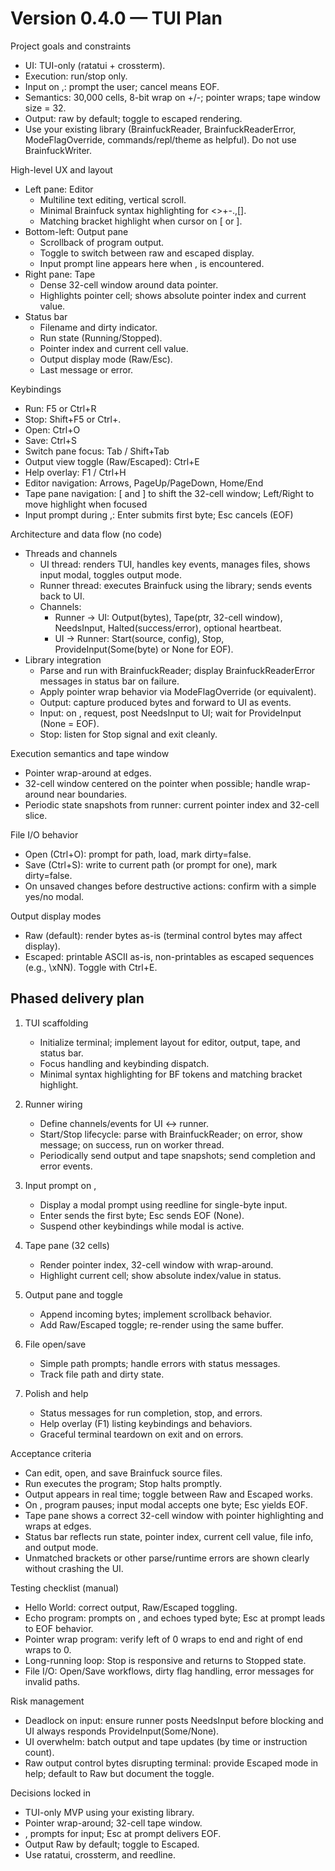 # Version 0.4.0 — TUI Plan

Project goals and constraints
- UI: TUI-only (ratatui + crossterm).
- Execution: run/stop only.
- Input on ,: prompt the user; cancel means EOF.
- Semantics: 30,000 cells, 8-bit wrap on +/-; pointer wraps; tape window size = 32.
- Output: raw by default; toggle to escaped rendering.
- Use your existing library (BrainfuckReader, BrainfuckReaderError, ModeFlagOverride, commands/repl/theme as helpful). Do not use BrainfuckWriter.

High-level UX and layout
- Left pane: Editor
    - Multiline text editing, vertical scroll.
    - Minimal Brainfuck syntax highlighting for <>+-.,[].
    - Matching bracket highlight when cursor on [ or ].
- Bottom-left: Output pane
    - Scrollback of program output.
    - Toggle to switch between raw and escaped display.
    - Input prompt line appears here when , is encountered.
- Right pane: Tape
    - Dense 32-cell window around data pointer.
    - Highlights pointer cell; shows absolute pointer index and current value.
- Status bar
    - Filename and dirty indicator.
    - Run state (Running/Stopped).
    - Pointer index and current cell value.
    - Output display mode (Raw/Esc).
    - Last message or error.

Keybindings
- Run: F5 or Ctrl+R
- Stop: Shift+F5 or Ctrl+.
- Open: Ctrl+O
- Save: Ctrl+S
- Switch pane focus: Tab / Shift+Tab
- Output view toggle (Raw/Escaped): Ctrl+E
- Help overlay: F1 / Ctrl+H
- Editor navigation: Arrows, PageUp/PageDown, Home/End
- Tape pane navigation: [ and ] to shift the 32-cell window; Left/Right to move highlight when focused
- Input prompt during ,: Enter submits first byte; Esc cancels (EOF)

Architecture and data flow (no code)
- Threads and channels
    - UI thread: renders TUI, handles key events, manages files, shows input modal, toggles output mode.
    - Runner thread: executes Brainfuck using the library; sends events back to UI.
    - Channels:
        - Runner -> UI: Output(bytes), Tape(ptr, 32-cell window), NeedsInput, Halted(success/error), optional heartbeat.
        - UI -> Runner: Start(source, config), Stop, ProvideInput(Some(byte) or None for EOF).
- Library integration
    - Parse and run with BrainfuckReader; display BrainfuckReaderError messages in status bar on failure.
    - Apply pointer wrap behavior via ModeFlagOverride (or equivalent).
    - Output: capture produced bytes and forward to UI as events.
    - Input: on , request, post NeedsInput to UI; wait for ProvideInput (None = EOF).
    - Stop: listen for Stop signal and exit cleanly.

Execution semantics and tape window
- Pointer wrap-around at edges.
- 32-cell window centered on the pointer when possible; handle wrap-around near boundaries.
- Periodic state snapshots from runner: current pointer index and 32-cell slice.

File I/O behavior
- Open (Ctrl+O): prompt for path, load, mark dirty=false.
- Save (Ctrl+S): write to current path (or prompt for one), mark dirty=false.
- On unsaved changes before destructive actions: confirm with a simple yes/no modal.

Output display modes
- Raw (default): render bytes as-is (terminal control bytes may affect display).
- Escaped: printable ASCII as-is, non-printables as escaped sequences (e.g., \xNN). Toggle with Ctrl+E.

## Phased delivery plan

1. TUI scaffolding
    - Initialize terminal; implement layout for editor, output, tape, and status bar.
    - Focus handling and keybinding dispatch.
    - Minimal syntax highlighting for BF tokens and matching bracket highlight.

2. Runner wiring
    - Define channels/events for UI <-> runner.
    - Start/Stop lifecycle: parse with BrainfuckReader; on error, show message; on success, run on worker thread.
    - Periodically send output and tape snapshots; send completion and error events.

3. Input prompt on ,
    - Display a modal prompt using reedline for single-byte input.
    - Enter sends the first byte; Esc sends EOF (None).
    - Suspend other keybindings while modal is active.

4. Tape pane (32 cells)
    - Render pointer index, 32-cell window with wrap-around.
    - Highlight current cell; show absolute index/value in status.

5. Output pane and toggle
    - Append incoming bytes; implement scrollback behavior.
    - Add Raw/Escaped toggle; re-render using the same buffer.

6. File open/save
    - Simple path prompts; handle errors with status messages.
    - Track file path and dirty state.

7. Polish and help
    - Status messages for run completion, stop, and errors.
    - Help overlay (F1) listing keybindings and behaviors.
    - Graceful terminal teardown on exit and on errors.

Acceptance criteria
- Can edit, open, and save Brainfuck source files.
- Run executes the program; Stop halts promptly.
- Output appears in real time; toggle between Raw and Escaped works.
- On , program pauses; input modal accepts one byte; Esc yields EOF.
- Tape pane shows a correct 32-cell window with pointer highlighting and wraps at edges.
- Status bar reflects run state, pointer index, current cell value, file info, and output mode.
- Unmatched brackets or other parse/runtime errors are shown clearly without crashing the UI.

Testing checklist (manual)
- Hello World: correct output, Raw/Escaped toggling.
- Echo program: prompts on , and echoes typed byte; Esc at prompt leads to EOF behavior.
- Pointer wrap program: verify left of 0 wraps to end and right of end wraps to 0.
- Long-running loop: Stop is responsive and returns to Stopped state.
- File I/O: Open/Save workflows, dirty flag handling, error messages for invalid paths.

Risk management
- Deadlock on input: ensure runner posts NeedsInput before blocking and UI always responds ProvideInput(Some/None).
- UI overwhelm: batch output and tape updates (by time or instruction count).
- Raw output control bytes disrupting terminal: provide Escaped mode in help; default to Raw but document the toggle.

Decisions locked in
- TUI-only MVP using your existing library.
- Pointer wrap-around; 32-cell tape window.
- , prompts for input; Esc at prompt delivers EOF.
- Output Raw by default; toggle to Escaped.
- Use ratatui, crossterm, and reedline.
